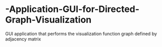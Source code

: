 # -Application-GUI-for-Directed-Graph-Visualization
GUI application that performs the visualization function graph defined by adjacency matrix

